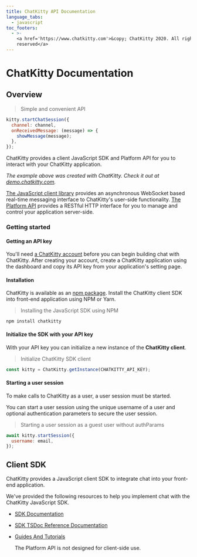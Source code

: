 ```yaml
---
title: ChatKitty API Documentation
language_tabs:
  - javascript
toc_footers:
  - >-
    <a href='https://www.chatkitty.com'>&copy; ChatKitty 2020. All rights
    reserved</a>
---
```


# ChatKitty Documentation

## Overview

> Simple and convenient API

```javascript
kitty.startChatSession({
  channel: channel,
  onReceivedMessage: (message) => {
    showMessage(message);
  },
});
```

ChatKitty provides a client JavaScript SDK and Platform API for you to interact with your ChatKitty application.

_The example above was created with ChatKitty. Check it out at_ [_demo.chatkitty.com_](https://demo.chatkitty.com/)_._

[The JavaScript client library](https://docs.chatkitty.com/javascript/) provides an asynchronous WebSocket based real-time messaging interface to ChatKitty's user-side functionality. [The Platform API](https://docs.chatkitty.com/platform/) provides a RESTful HTTP interface for you to manage and control your application server-side.

### Getting started

#### Getting an API key

You'll need [a ChatKitty account](https://dashboard.chatkitty.com/authorization/register) before you can begin building chat with ChatKitty. After creating your account, create a ChatKitty application using the dashboard and copy its API key from your application's setting page.

#### Installation

ChatKitty is available as an [npm package](https://www.npmjs.com/package/chatkitty). Install the ChatKitty client SDK into front-end application using NPM or Yarn.

> Installing the JavaScript SDK using NPM

```text
npm install chatkitty
```

#### Initialize the SDK with your API key

With your API key you can initialize a new instance of the **ChatKitty client**.

> Initialize ChatKitty SDK client

```javascript
const kitty = ChatKitty.getInstance(CHATKITTY_API_KEY);
```

#### Starting a user session

To make calls to ChatKitty as a user, a user session must be started.

You can start a user session using the unique username of a user and optional authentication parameters to secure the user session.

> Starting a user session as a guest user without authParams

```javascript
await kitty.startSession({
  username: email,
});
```

## Client SDK

ChatKitty provides a JavaScript client SDK to integrate chat into your front-end application.

We've provided the following resources to help you implement chat with the ChatKitty JavaScript SDK.

* [SDK Documentation](https://github.com/ChatKitty/chatkitty-docs/tree/be543b923d479d8eb913c90142eb58295b7009fd/javascript/README.md)
* [SDK TSDoc Reference Documentation](https://chatkitty.github.io/chatkitty-js/)
* [Guides And Tutorials](https://www.chatkitty.com/guides/)

  The Platform API is not designed for client-side use.

